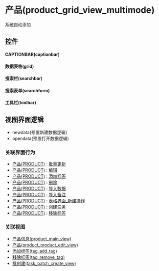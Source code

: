 # 产品(product_grid_view_multimode)  <!-- {docsify-ignore-all} -->


系统自动添加



## 控件
#### CAPTIONBAR(captionbar)
#### 数据表格(grid)
#### 搜索栏(searchbar)
#### 搜索表单(searchform)
#### 工具栏(toolbar)

## 视图界面逻辑
  * newdata(预置新建数据逻辑)
  * opendata(预置打开数据逻辑)


### 关联界面行为
  * [产品(PRODUCT)](module/crm/product) : [批量更新](module/crm/product#界面行为)
  * [产品(PRODUCT)](module/crm/product) : [编辑](module/crm/product#界面行为)
  * [产品(PRODUCT)](module/crm/product) : [添加标签](module/crm/product#界面行为)
  * [产品(PRODUCT)](module/crm/product) : [删除](module/crm/product#界面行为)
  * [产品(PRODUCT)](module/crm/product) : [导入数据](module/crm/product#界面行为)
  * [产品(PRODUCT)](module/crm/product) : [导入备注](module/crm/product#界面行为)
  * [产品(PRODUCT)](module/crm/product) : [表格界面_新建操作](module/crm/product#界面行为)
  * [产品(PRODUCT)](module/crm/product) : [创建任务](module/crm/product#界面行为)
  * [产品(PRODUCT)](module/crm/product) : [移除标签](module/crm/product#界面行为)

### 关联视图
  * [产品信息(product_main_view)](app/view/product_main_view)
  * [产品(product_product_edit_view)](app/view/product_product_edit_view)
  * [添加标签(tag_add_tag)](app/view/tag_add_tag)
  * [移除标签(tag_remove_tag)](app/view/tag_remove_tag)
  * [批创建(task_batch_create_view)](app/view/task_batch_create_view)

<script>
 const { createApp } = Vue
  createApp({
    data() {
      return {

      }
    }
  }).use(ElementPlus).mount('#app')
</script>